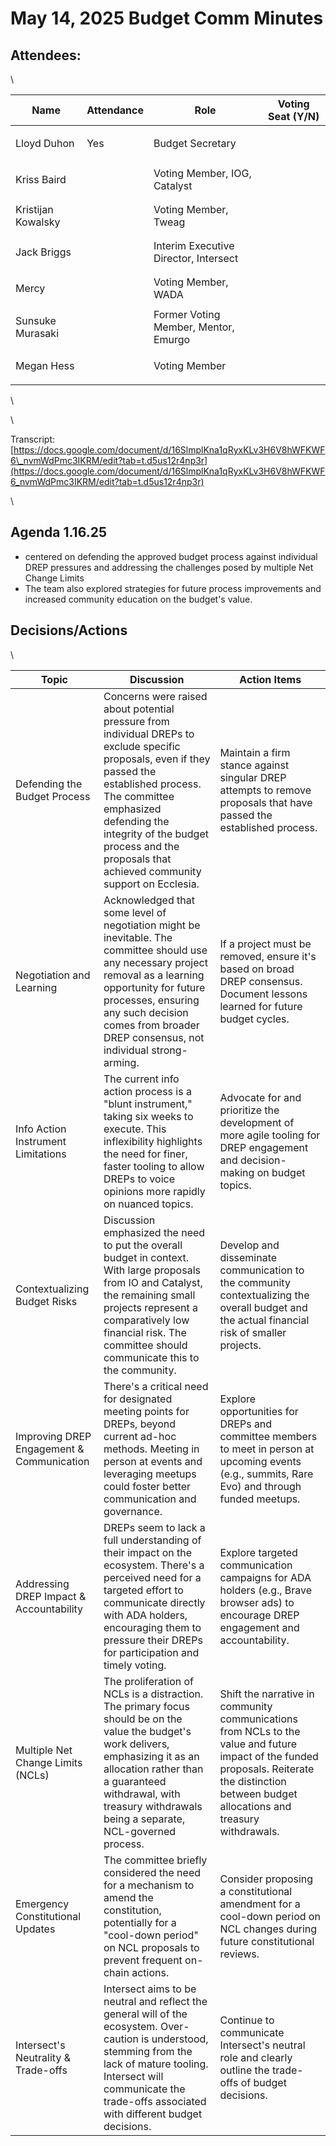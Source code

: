 # May 14, 2025 Budget Comm Minutes

## Attendees:&#x20;

\


| Name               | Attendance  | Role                                  | Voting Seat (Y/N) |
| ------------------ | ----------- | ------------------------------------- | ----------------- |
| Lloyd Duhon        | Yes         | Budget Secretary                      | <p><br></p>       |
| Kriss Baird        | <p><br></p> | Voting Member, IOG, Catalyst          | <p><br></p>       |
| Kristijan Kowalsky | <p><br></p> | Voting Member, Tweag                  | <p><br></p>       |
| Jack Briggs        | <p><br></p> | Interim Executive Director, Intersect | <p><br></p>       |
| Mercy              | <p><br></p> | Voting Member, WADA                   | <p><br></p>       |
| Sunsuke Murasaki   | <p><br></p> | Former Voting Member, Mentor, Emurgo  | <p><br></p>       |
| Megan Hess         | <p><br></p> | Voting Member                         | <p><br></p>       |

\


\


Transcript: [https://docs.google.com/document/d/16SlmplKna1qRyxKLv3H6V8hWFKWF6\_nvmWdPmc3IKRM/edit?tab=t.d5us12r4np3r](https://docs.google.com/document/d/16SlmplKna1qRyxKLv3H6V8hWFKWF6_nvmWdPmc3IKRM/edit?tab=t.d5us12r4np3r)

\


## Agenda 1.16.25

* centered on defending the approved budget process against individual DREP pressures and addressing the challenges posed by multiple Net Change Limits
* The team also explored strategies for future process improvements and increased community education on the budget's value.

## Decisions/Actions

\


| Topic                                     | Discussion                                                                                                                                                                                                                                                                            | Action Items                                                                                                                                                                                     |
| ----------------------------------------- | ------------------------------------------------------------------------------------------------------------------------------------------------------------------------------------------------------------------------------------------------------------------------------------- | ------------------------------------------------------------------------------------------------------------------------------------------------------------------------------------------------ |
| Defending the Budget Process              | Concerns were raised about potential pressure from individual DREPs to exclude specific proposals, even if they passed the established process. The committee emphasized defending the integrity of the budget process and the proposals that achieved community support on Ecclesia. | Maintain a firm stance against singular DREP attempts to remove proposals that have passed the established process.                                                                              |
| Negotiation and Learning                  | Acknowledged that some level of negotiation might be inevitable. The committee should use any necessary project removal as a learning opportunity for future processes, ensuring any such decision comes from broader DREP consensus, not individual strong-arming.                   | If a project must be removed, ensure it's based on broad DREP consensus. Document lessons learned for future budget cycles.                                                                      |
| Info Action Instrument Limitations        | The current info action process is a "blunt instrument," taking six weeks to execute. This inflexibility highlights the need for finer, faster tooling to allow DREPs to voice opinions more rapidly on nuanced topics.                                                               | Advocate for and prioritize the development of more agile tooling for DREP engagement and decision-making on budget topics.                                                                      |
| Contextualizing Budget Risks              | Discussion emphasized the need to put the overall budget in context. With large proposals from IO and Catalyst, the remaining small projects represent a comparatively low financial risk. The committee should communicate this to the community.                                    | Develop and disseminate communication to the community contextualizing the overall budget and the actual financial risk of smaller projects.                                                     |
| Improving DREP Engagement & Communication | There's a critical need for designated meeting points for DREPs, beyond current ad-hoc methods. Meeting in person at events and leveraging meetups could foster better communication and governance.                                                                                  | Explore opportunities for DREPs and committee members to meet in person at upcoming events (e.g., summits, Rare Evo) and through funded meetups.                                                 |
| Addressing DREP Impact & Accountability   | DREPs seem to lack a full understanding of their impact on the ecosystem. There's a perceived need for a targeted effort to communicate directly with ADA holders, encouraging them to pressure their DREPs for participation and timely voting.                                      | Explore targeted communication campaigns for ADA holders (e.g., Brave browser ads) to encourage DREP engagement and accountability.                                                              |
| Multiple Net Change Limits (NCLs)         | The proliferation of NCLs is a distraction. The primary focus should be on the value the budget's work delivers, emphasizing it as an allocation rather than a guaranteed withdrawal, with treasury withdrawals being a separate, NCL-governed process.                               | Shift the narrative in community communications from NCLs to the value and future impact of the funded proposals. Reiterate the distinction between budget allocations and treasury withdrawals. |
| Emergency Constitutional Updates          | The committee briefly considered the need for a mechanism to amend the constitution, potentially for a "cool-down period" on NCL proposals to prevent frequent on-chain actions.                                                                                                      | Consider proposing a constitutional amendment for a cool-down period on NCL changes during future constitutional reviews.                                                                        |
| Intersect's Neutrality & Trade-offs       | Intersect aims to be neutral and reflect the general will of the ecosystem. Over-caution is understood, stemming from the lack of mature tooling. Intersect will communicate the trade-offs associated with different budget decisions.                                               | Continue to communicate Intersect's neutral role and clearly outline the trade-offs of budget decisions.                                                                                         |
